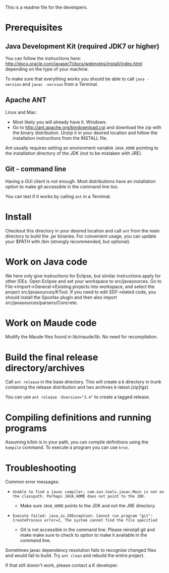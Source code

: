 ﻿This is a readme file for the developers.

# Prerequisites

## Java Development Kit (required JDK7 or higher)
You can follow the instructions here: 
http://docs.oracle.com/javase/7/docs/webnotes/install/index.html depending on 
the type of your machine.

To make sure that everything works you should be able to call `java -version` and
`javac -version` from a Terminal.

## Apache ANT
Linux and Mac:
* Most likely you will already have it.
Windows:
*   Go to http://ant.apache.org/bindownload.cgi and download the zip with the 
    binary distribution. Unzip it in your desired location and follow the 
    installation instructions from the INSTALL file.

Ant usually requires setting an environment variable `JAVA_HOME` pointing
to the installation directory of the JDK (not to be mistaken with JRE).
	
## Git - command line
Having a GUI client is not enough. Most distributions have an installation
option to make git accessible in the command line too.

You can test if it works by calling `ant` in a Terminal.

# Install
Checkout this directory in your desired location and call `ant` from the main
directory to build the .jar binaries. For convenient usage, you can update
your $PATH with <checkout-dir>/bin (strongly recommended, but optional).

# Work on Java code
We here only give instructions for Eclipse, but similar instructions apply
for other IDEs.  Open Eclipse and set your workspace to src/javasources.  Go to
File->Import->General->Existing projects into workspace, and select
the project src/javasources/KTool.  If you need to edit SDF-related code,
you should install the Spoofax plugin and then also import
src/javasources/parsers/Concrete.

# Work on Maude code
Modify the Maude files found in lib/maude/lib. No need for recompilation.

# Build the final release directory/archives
Call `ant release` in the base directory.  This will create a k directory in
trunk containing the release distribution and two archives k-latest.(zip|tgz)

You can use `ant release -Dversion="3.4"` to create a tagged release.

# Compiling definitions and running programs
Assuming k/bin is in your path, you can compile definitions using
the `kompile` command.  To execute a program you can use `krun`.

# Troubleshooting
Common error messages:

- `Unable to find a javac compiler;
  com.sun.tools.javac.Main is not on the classpath.
  Perhaps JAVA_HOME does not point to the JDK.`
  + Make sure `JAVA_HOME` points to the JDK and not the JRE directory.

-  `Execute failed: java.io.IOException: Cannot run program "git":
   CreateProcess error=2, The system cannot find the file specified`
   +  Git is not accessible in the command line. Please reinstall git and make
      make sure to check to option to make it available in the command line.

Sometimes javac dependency resolution fails to recognize changed files and
would fail to build. Try `ant clean` and rebuild the entire project.

If that still doesn't work, please contact a K developer.
